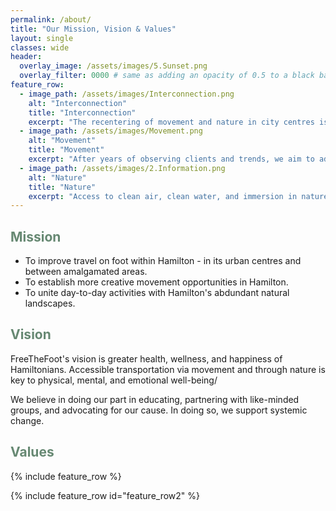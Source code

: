 ```yaml
---
permalink: /about/
title: "Our Mission, Vision & Values"
layout: single
classes: wide
header:
  overlay_image: /assets/images/5.Sunset.png
  overlay_filter: 0000 # same as adding an opacity of 0.5 to a black background
feature_row:
  - image_path: /assets/images/Interconnection.png
    alt: "Interconnection"
    title: "Interconnection"
    excerpt: "The recentering of movement and nature in city centres is necessary for a happier body, community, and life."
  - image_path: /assets/images/Movement.png
    alt: "Movement"
    title: "Movement"
    excerpt: "After years of observing clients and trends, we aim to address many (reversible) health and wellness issues, beginning with movement patterns."
  - image_path: /assets/images/2.Information.png
    alt: "Nature"
    title: "Nature"
    excerpt: "Access to clean air, clean water, and immersion in nature is not only restorative but a human right. We advocate to liberate nature in our urban centres."
---
```


<h2 style="color:rgb(102, 136, 114);">Mission</h2>
<ul>
  <li>To improve travel on foot within Hamilton - in its urban centres and between amalgamated areas.</li>
  <li>To establish more creative movement opportunities in Hamilton.</li>
  <li>To unite day-to-day activities with Hamilton's abdundant natural landscapes.</li>
</ul>

<h2 style="color: rgb(102, 136, 114);">Vision</h2>

<p>FreeTheFoot's vision is greater health, wellness, and happiness of Hamiltonians. Accessible transportation via movement and through nature is key to physical, mental, and emotional well-being/</p>

<p>We believe in doing our part in educating, partnering with like-minded groups, and advocating for our cause. In doing so, we support systemic change.</p> 

<h2 style="color: rgb(102, 136, 114);">Values</h2>

{% include feature_row %}

{% include feature_row id="feature_row2" %}


